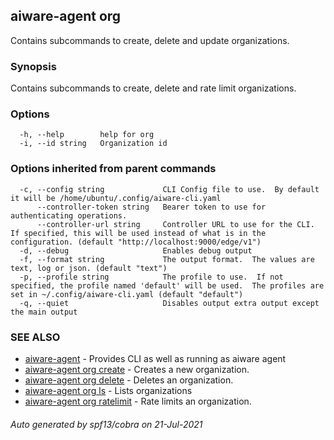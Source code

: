 ## aiware-agent org

Contains subcommands to create, delete and update organizations.

### Synopsis

Contains subcommands to create, delete and rate limit organizations.

### Options

```
  -h, --help        help for org
  -i, --id string   Organization id
```

### Options inherited from parent commands

```
  -c, --config string             CLI Config file to use.  By default it will be /home/ubuntu/.config/aiware-cli.yaml
      --controller-token string   Bearer token to use for authenticating operations.
      --controller-url string     Controller URL to use for the CLI.  If specified, this will be used instead of what is in the configuration. (default "http://localhost:9000/edge/v1")
  -d, --debug                     Enables debug output
  -f, --format string             The output format.  The values are text, log or json. (default "text")
  -p, --profile string            The profile to use.  If not specified, the profile named 'default' will be used.  The profiles are set in ~/.config/aiware-cli.yaml (default "default")
  -q, --quiet                     Disables output extra output except the main output
```

### SEE ALSO

* [aiware-agent](/cli/aiware-agent.md)	 - Provides CLI as well as running as aiware agent
* [aiware-agent org create](/cli/aiware-agent_org_create.md)	 - Creates a new organization.
* [aiware-agent org delete](/cli/aiware-agent_org_delete.md)	 - Deletes an organization.
* [aiware-agent org ls](/cli/aiware-agent_org_ls.md)	 - Lists organizations
* [aiware-agent org ratelimit](/cli/aiware-agent_org_ratelimit.md)	 - Rate limits an organization.

###### Auto generated by spf13/cobra on 21-Jul-2021
